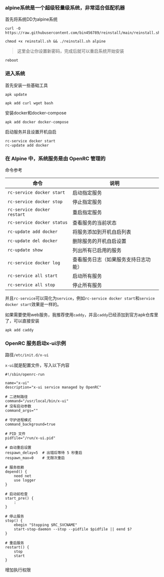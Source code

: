 ### alpine系统是一个超级轻量级系统，非常适合低配机器

首先将系统DD为alpine系统
```
curl -O https://raw.githubusercontent.com/bin456789/reinstall/main/reinstall.sh
```
```
chmod +x reinstall.sh && ./reinstall.sh alpine
```
> 这里会让你设置新密码，完成后就可以重启系统开始安装
```
reboot
```


### 进入系统

首先安装一些基础工具
```
apk update
```
```
apk add curl wget bash
```

安装docker和docker-compose
```
apk add docker docker-compose
```
启动服务并且设置开机自启
```
rc-service docker start
rc-update add docker
```

### 在 Alpine 中，系统服务是由 OpenRC 管理的

命令参考

| 命令                                | 说明                                    |
|-------------------------------------|-----------------------------------------|
| `rc-service docker start`   | 启动指定服务                            |
| `rc-service docker stop`    | 停止指定服务                            |
| `rc-service docker restart` | 重启指定服务                            |
| `rc-service docker status`  | 查看服务的当前状态                      |
| `rc-update add docker` | 将服务添加到开机自启列表                 |
| `rc-update del docker` | 删除服务的开机自启设置                  |
| `rc-update show`                    | 列出所有已启用的服务                    |
| `rc-service docker log`     | 查看服务日志（如果服务支持日志功能）    |
| `rc-service all start`              | 启动所有服务                            |
| `rc-service all stop`               | 停止所有服务                            |

并且`rc-service`可以简化为`service`，例如`rc-service docker start`和`service docker start`效果是一样的。

如果需要使用web服务，我推荐使用`caddy`，并且`caddy`已经添加到官方apk仓库里了，可以直接安装
```
apk add caddy
```

### OpenRC 服务启动x-ui示例

路径`/etc/init.d/x-ui`

`x-ui`就是配置文件，写入以下内容
```
#!/sbin/openrc-run

name="x-ui"
description="x-ui service managed by OpenRC"

# 二进制路径
command="/usr/local/bin/x-ui"
# 没有启动参数
command_args=""

# 守护进程模式
command_background=true

# PID 文件
pidfile="/run/x-ui.pid"

# 自动重启设置
respawn_delay=5  # 出错后等待 5 秒重启
respawn_max=0    # 无限次重启

# 服务依赖
depend() {
    need net
    use logger
}

# 启动前检查
start_pre() {
    :
}

# 停止服务
stop() {
    ebegin "Stopping $RC_SVCNAME"
    start-stop-daemon --stop --pidfile $pidfile || eend $?
}

# 重启服务
restart() {
    stop
    start
}
```
增加执行权限
```
```